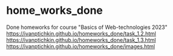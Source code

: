 # home_works_done
Done homeworks for course "Basics of Web-technologies 2023"
https://ivanptichkin.github.io/homeworks_done/task_1.2.html
https://ivanptichkin.github.io/homeworks_done/task_1.3.html
https://ivanptichkin.github.io/homeworks_done/images.html
